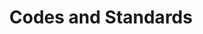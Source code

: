 ---
layout: ee
title: Codes and Standards
prev_section: data-terminology
next_section: security-introduction
permalink: /ee/data-codes/
---
